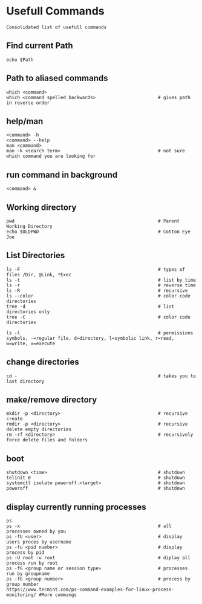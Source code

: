 # Usefull Commands

    Consolidated list of usefull commands
    
## Find current Path

    echo $Path
    
## Path to aliased commands
    
    which <command>
    which <command spelled backwards>                       # gives path in reverse order
    
## help/man

    <command> -h
    <command> --help
    man <command>
    man -k <search term>                                    # not sure which command you are looking for
    
## run command in background

    <command> &
    
## Working directory

    pwd                                                     # Parent Working Directory
    echo $OLDPWD                                            # Cotton Eye Joe
    
## List Directories

    ls -F                                                   # types of files /Dir, @Link, *Exec
    ls -t                                                   # list by time
    ls -r                                                   # reverse time
    ls -R                                                   # recursive
    ls --color                                              # color code directories
    tree -d                                                 # list directories only
    tree -C                                                 # color code directories
    
    ls -l                                                   # permissions symbols, -=regular file, d=directory, l=symbolic link, r=read, w=write, x=execute
    
## change directories

    cd -                                                    # takes you to last directory
    
## make/remove directory

    mkdir -p <directory>                                    # recursive create
    rmdir -p <directory>                                    # recursive delete empty directories
    rm -rf <directory>                                      # recursively force delete files and folders
    
## boot

    shutdown <time>                                         # shutdown
    telinit 0                                               # shutdown
    systemctl isolate poweroff.<target>                     # shutdown
    poweroff                                                # shutdown
    
## display currently running processes

    ps
    ps -x                                                   # all processes owned by you
    ps -fU <user>                                           # display users proces by username
    ps -fu <pid number>                                     # display process by pid
    ps -U root -u root                                      # diplay all process run by root
    ps -fG <group name or session type>                     # processes run by groupname
    ps -fG <group number>                                   # process by group number
    https://www.tecmint.com/ps-command-examples-for-linux-process-monitoring/ #More commangs
    
    
    
